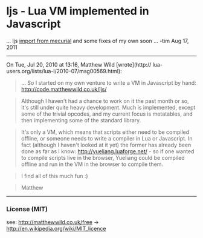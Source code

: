 # ljs - Lua VM implemented in Javascript

... ljs [import from mecurial](http://code.matthewwild.co.uk/ljs/) and some fixes of my own soon ...
-tim Aug 17, 2011

------
On Tue, Jul 20, 2010 at 13:16, Matthew Wild [wrote](http://	lua-users.org/lists/lua-l/2010-07/msg00569.html):
>... So I started on my own venture to write a VM in Javascript by hand:
http://code.matthewwild.co.uk/ljs/
 
>Although I haven't had a chance to work on it the past month or so,
it's still under quite heavy development. Much is implemented, except
some of the trivial opcodes, and my current focus is metatables, and
then implementing some of the standard library.

>It's only a VM, which means that scripts either need to be compiled
offline, or someone needs to write a compiler in Lua or Javascript. In
fact (although I haven't looked at it yet) the former has already been
done as far as I know: http://yueliang.luaforge.net/ - so if one
wanted to compile scripts live in the browser, Yueliang could be
compiled offline and run in the VM in the browser to compile them.

>I find all of this much fun :)

>Matthew 

------
### License (MIT)
see: <http://matthewwild.co.uk/free> -> <http://en.wikipedia.org/wiki/MIT_licence>
